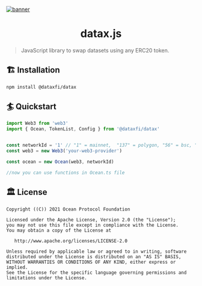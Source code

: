 [![banner](https://pbs.twimg.com/profile_banners/1408084525813481476/1630443594/1500x500)](https://datax.fi)

<h1 align="center">datax.js</h1>

> JavaScript library to swap datasets using any ERC20 token.


## 🏗 Installation

```bash
npm install @dataxfi/datax
```

## 🏄 Quickstart

```ts
import Web3 from 'web3'
import { Ocean, TokenList, Config } from '@dataxfi/datax'


const networkId = '1' // "1" = mainnet,  "137" = polygon, "56" = bsc, "4" = rinkeby
const web3 = new Web3('your-web3-provider')

const ocean = new Ocean(web3, networkId)

//now you can use functions in Ocean.ts file

```


## 🏛 License

```
Copyright ((C)) 2021 Ocean Protocol Foundation

Licensed under the Apache License, Version 2.0 (the "License");
you may not use this file except in compliance with the License.
You may obtain a copy of the License at

   http://www.apache.org/licenses/LICENSE-2.0

Unless required by applicable law or agreed to in writing, software
distributed under the License is distributed on an "AS IS" BASIS,
WITHOUT WARRANTIES OR CONDITIONS OF ANY KIND, either express or implied.
See the License for the specific language governing permissions and
limitations under the License.
```
